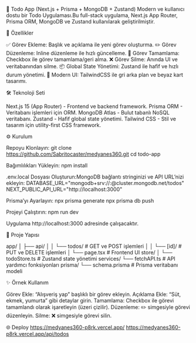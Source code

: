 📝 Todo App (Next.js + Prisma + MongoDB + Zustand)
Modern ve kullanıcı dostu bir Todo Uygulaması.Bu full-stack uygulama, Next.js App Router, Prisma ORM, MongoDB ve Zustand kullanılarak geliştirilmiştir.

🚀 Özellikler

✅ Görev Ekleme: Başlık ve açıklama ile yeni görev oluşturma.
✏️ Görev Düzenleme: Inline düzenleme ile hızlı güncelleme.
🔄 Görev Tamamlama: Checkbox ile görev tamamlama/geri alma.
❌ Görev Silme: Anında UI ve veritabanından silme.
📦 Global State Yönetimi: Zustand ile hafif ve hızlı durum yönetimi.
🎨 Modern UI: TailwindCSS ile gri arka plan ve beyaz kart tasarımı.


🛠️ Teknoloji Seti

Next.js 15 (App Router) - Frontend ve backend framework.
Prisma ORM - Veritabanı işlemleri için ORM.
MongoDB Atlas - Bulut tabanlı NoSQL veritabanı.
Zustand - Hafif global state yönetimi.
Tailwind CSS - Stil ve tasarım için utility-first CSS framework.


⚙️ Kurulum

Repoyu Klonlayın:
git clone https://github.com/Sabritocaster/medyanes360.git
cd todo-app


Bağımlılıkları Yükleyin:
npm install


.env.local Dosyası Oluşturun:MongoDB bağlantı stringinizi ve API URL’nizi ekleyin:
DATABASE_URL="mongodb+srv://<kullanici>:<sifre>@cluster.mongodb.net/todos"
NEXT_PUBLIC_API_URL="http://localhost:3000"


Prisma’yı Ayarlayın:
npx prisma generate
npx prisma db push


Projeyi Çalıştırın:
npm run dev

Uygulama http://localhost:3000 adresinde çalışacaktır.



📂 Proje Yapısı

app/
 │ ├── api/
 │ │   └── todos/        # GET ve POST işlemleri
 │ │       └── [id]/     # PUT ve DELETE işlemleri
 │ └── page.tsx          # Frontend UI
store/
 │   └── todoStore.ts      # Zustand state yönetimi
services/
     └── fetchAPI.ts       # API yardımcı fonksiyonları
prisma/
 └── schema.prisma         # Prisma veritabanı modeli


✨ Örnek Kullanım

Görev Ekle: “Alışveriş yap” başlıklı bir görev ekleyin.
Açıklama Ekle: “Süt, ekmek, yumurta” gibi detaylar girin.
Tamamlama: Checkbox ile görevi tamamlandı olarak işaretleyin (üzeri çizilir).
Düzenleme: ✏️ simgesiyle görevi düzenleyin.
Silme: ❌ simgesiyle görevi silin.


🌐 Deploy
https://medyanes360-p8rk.vercel.app/
https://medyanes360-p8rk.vercel.app/api/todos

